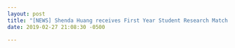 ```yaml
---
layout: post
title: "[NEWS] Shenda Huang receives First Year Student Research Match Program from Villanova University to work on low precision deep neural networks."
date: 2019-02-27 21:08:30 -0500

---
```

